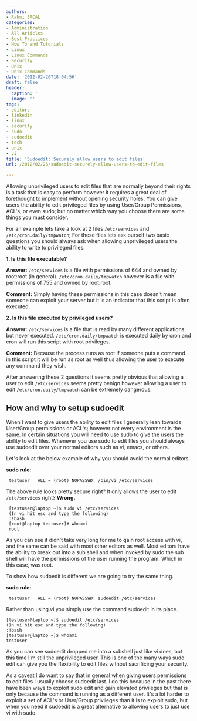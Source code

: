 ```yaml
---
authors:
- Rahmi SACAL
categories:
- Administration
- All Articles
- Best Practices
- How To and Tutorials
- Linux
- Linux Commands
- Security
- Unix
- Unix Commands
date: '2012-02-26T18:04:56'
draft: false
header:
  caption: ''
  image: ''
tags:
- editors
- linkedin
- linux
- security
- sudo
- sudoedit
- tech
- unix
- vi
title: 'Sudoedit: Securely allow users to edit files'
url: /2012/02/26/sudoedit-securely-allow-users-to-edit-files

---
```


Allowing unprivileged users to edit files that are normally beyond their rights is a task that is easy to perform however it requires a great deal of forethought to implement without opening security holes. You can give users the ability to edit privileged files by using User/Group Permissions, ACL's, or even sudo; but no matter which way you choose there are some things you must consider.

For an example lets take a look at 2 files `/etc/services` and `/etc/cron.daily/tmpwatch`; For these files lets ask ourself two basic questions you should always ask when allowing unprivileged users the ability to write to privileged files.

**1. Is this file executable?**

**Answer:** `/etc/services` is a file with permissions of 644 and owned by root:root (in general). `/etc/cron.daily/tmpwatch` however is a file with permissions of 755 and owned by root:root.

**Comment:** Simply having these permissions in this case doesn't mean someone can exploit your server but it is an indicator that this script is often executed.

**2. Is this file executed by privileged users?**

**Answer:** `/etc/services` is a file that is read by many different applications but never executed. `/etc/cron.daily/tmpwatch` is executed daily by cron and cron will run this script with root privileges.

**Comment:** Because the process runs as root if someone puts a command in this script it will be run as root as well thus allowing the user to execute any command they wish.

After answering these 2 questions it seems pretty obvious that allowing a user to edit `/etc/services` seems pretty benign however allowing a user to edit `/etc/cron.daily/tmpwatch` can be extremely dangerous.

## How and why to setup sudoedit

When I want to give users the ability to edit files I generally lean towards User/Group permissions or ACL's; however not every environment is the same. In certain situations you will need to use sudo to give the users the ability to edit files. Whenever you use sudo to edit files you should always use sudoedit over your normal editors such as vi, emacs, or others.

Let's look at the below example of why you should avoid the normal editors.

**sudo rule:**
     
     testuser	ALL = (root) NOPASSWD: /bin/vi /etc/services

The above rule looks pretty secure right? It only allows the user to edit `/etc/services` right? **Wrong.**
     
     [testuser@laptop ~]$ sudo vi /etc/services
     (In vi hit esc and type the following)
     :!bash
     [root@laptop testuser]# whoami
     root

As you can see it didn't take very long for me to gain root access with vi, and the same can be said with most other editors as well. Most editors have the ability to break out into a sub shell and when invoked by sudo the sub shell will have the permissions of the user running the program. Which in this case, was root.

To show how sudoedit is different we are going to try the same thing.

**sudo rule:**
     
     testuser	ALL = (root) NOPASSWD: sudoedit /etc/services

Rather than using vi you simply use the command sudoedit in its place.
     
    [testuser@laptop ~]$ sudoedit /etc/services
    (In vi hit esc and type the following)
    :!bash 
    [testuser@laptop ~]$ whoami 
    testuser

As you can see sudoedit dropped me into a subshell just like vi does, but this time I'm still the unprivileged user. This is one of the many ways sudo edit can give you the flexibility to edit files without sacrificing your security.

As a caveat I do want to say that in general when giving users permissions to edit files I usually choose sudoedit last. I do this because in the past there have been ways to exploit sudo edit and gain elevated privileges but that is only because the command is running as a different user. It's a lot harder to exploit a set of ACL's or User/Group privileges than it is to exploit sudo, but when you need it sudoedit is a great alternative to allowing users to just use vi with sudo.

